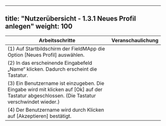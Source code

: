 
---
title: "Nutzerübersicht - 1.3.1 Neues Profil anlegen"
weight: 100
---

| Arbeitsschritte | Veranschaulichung |
| ------ | :-----: |
| (1) Auf Startbildschirm der FieldMApp die Option [Neues Profil] auswählen. |  |
| (2) In das erscheinende Eingabefeld „Name“ klicken. Dadurch erscheint die Tastatur. |  |
| (3) Ein Benutzername ist einzugeben. Die Eingabe wird mit klicken auf [Ok] auf der Tastatur abgeschlossen. (Die Tastatur verschwindet wieder.) |  |
| (4) Der Benutzername wird durch Klicken auf [Akzeptieren] bestätigt. |  |